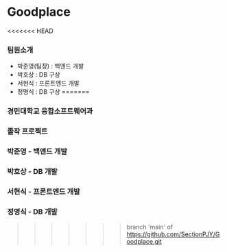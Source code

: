 # Goodplace
<<<<<<< HEAD
### 팀원소개
- 박준영(팀장) : 백엔드 개발
- 박호상 : DB 구상
- 서현식 : 프론트엔드 개발
- 정명식 : DB 구상
=======

### 경민대학교 융합소프트웨어과
### 졸작 프로젝트  
  
### 박준영 - 백엔드 개발
### 박호상 - DB 개발
### 서현식 - 프론트엔드 개발
### 정명식 - DB 개발
>>>>>>> branch 'main' of https://github.com/SectionPJY/Goodplace.git
